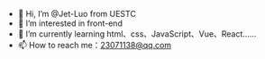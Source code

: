 - 👋 Hi, I’m @Jet-Luo from UESTC
- 👀 I’m interested in front-end
- 🌱 I’m currently learning html、css、JavaScript、Vue、React……
- 📫 How to reach me：23071138@qq.com

<!---
Jet-Luo/Jet-Luo is a ✨ special ✨ repository because its `README.md` (this file) appears on your GitHub profile.
You can click the Preview link to take a look at your changes.
--->
